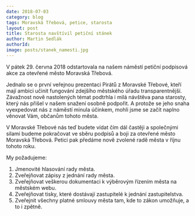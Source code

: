```yaml
---
date: 2018-07-03
category: blog
tags: Moravská Třebová, petice, starosta
layout: post
title: Starosta navštívil petiční stánek
author: Martin Sedlák
authorId: 
image: posts/stanek_namesti.jpg
---
```


V pátek 29. června 2018 odstartovala na našem náměstí petiční podpisová akce za otevřené město Moravská Třebová. 

Jednalo se o první veřejnou prezentaci Pirátů z Moravské Třebové, kteří mají ambici učinit fungování zdejšího městského úřadu transparentnější. Závažnost nově nastolených témat podtrhla i milá návštěva pana starosty, který nás přišel v našem snažení osobně podpořit. A protože se jeho snaha vyexpedovat nás z náměstí minula účinkem, mohli jsme se začít naplno věnovat Vám, občanům tohoto města.

V Moravské Třebové nás teď budete vídat čím dál častěji a společnými silami budeme pokračovat ve sběru podpisů a boji za otevřené město Moravská Třebová. Petici pak předáme nově zvolené radě města v říjnu tohoto roku.

My požadujeme:
1. Jmenovité hlasování rady města.
2. Zveřejňovat zápisy z jednání rady města.
3. Zveřejňovat veškerou dokumentaci k výběrovým řízením města na městském webu.
4. Zveřejňovat tisky, které dostávají zastupitelé k jednání zastupitelstva.
5. Zveřejnit všechny platné smlouvy města tam, kde to zákon umožňuje, a to i zpětně.
